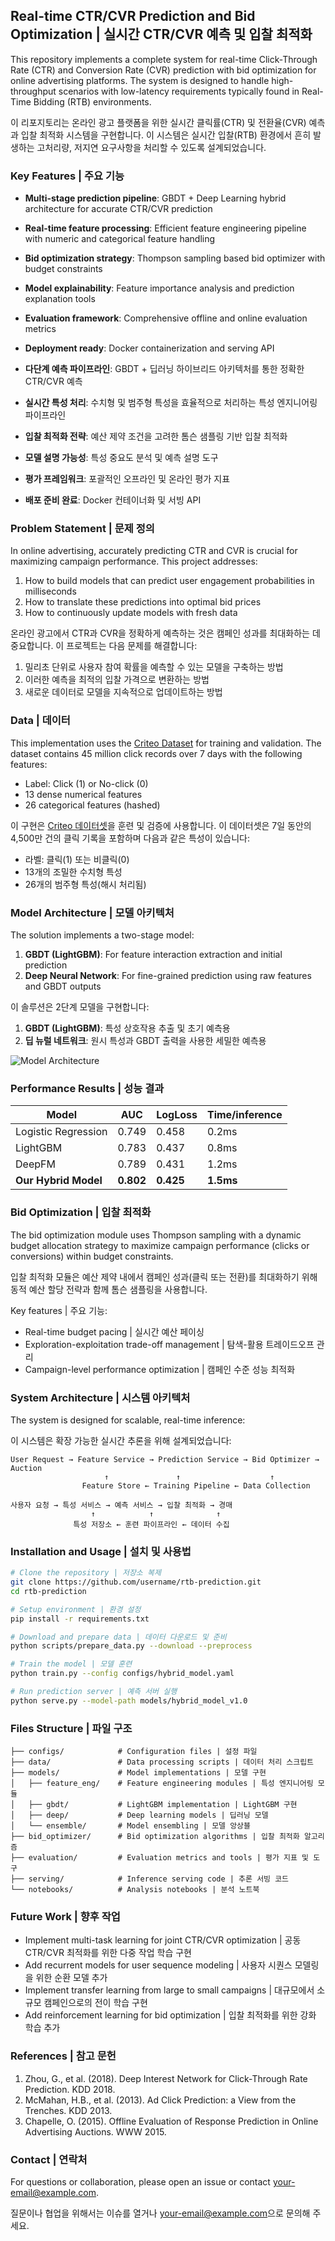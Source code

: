 ## Real-time CTR/CVR Prediction and Bid Optimization | 실시간 CTR/CVR 예측 및 입찰 최적화

This repository implements a complete system for real-time Click-Through Rate (CTR) and Conversion Rate (CVR) prediction with bid optimization for online advertising platforms. The system is designed to handle high-throughput scenarios with low-latency requirements typically found in Real-Time Bidding (RTB) environments.

이 리포지토리는 온라인 광고 플랫폼을 위한 실시간 클릭률(CTR) 및 전환율(CVR) 예측과 입찰 최적화 시스템을 구현합니다. 이 시스템은 실시간 입찰(RTB) 환경에서 흔히 발생하는 고처리량, 저지연 요구사항을 처리할 수 있도록 설계되었습니다.

### Key Features | 주요 기능
- **Multi-stage prediction pipeline**: GBDT + Deep Learning hybrid architecture for accurate CTR/CVR prediction
- **Real-time feature processing**: Efficient feature engineering pipeline with numeric and categorical feature handling
- **Bid optimization strategy**: Thompson sampling based bid optimizer with budget constraints
- **Model explainability**: Feature importance analysis and prediction explanation tools
- **Evaluation framework**: Comprehensive offline and online evaluation metrics
- **Deployment ready**: Docker containerization and serving API

- **다단계 예측 파이프라인**: GBDT + 딥러닝 하이브리드 아키텍처를 통한 정확한 CTR/CVR 예측
- **실시간 특성 처리**: 수치형 및 범주형 특성을 효율적으로 처리하는 특성 엔지니어링 파이프라인
- **입찰 최적화 전략**: 예산 제약 조건을 고려한 톰슨 샘플링 기반 입찰 최적화
- **모델 설명 가능성**: 특성 중요도 분석 및 예측 설명 도구
- **평가 프레임워크**: 포괄적인 오프라인 및 온라인 평가 지표
- **배포 준비 완료**: Docker 컨테이너화 및 서빙 API

### Problem Statement | 문제 정의
In online advertising, accurately predicting CTR and CVR is crucial for maximizing campaign performance. This project addresses:
1. How to build models that can predict user engagement probabilities in milliseconds
2. How to translate these predictions into optimal bid prices
3. How to continuously update models with fresh data

온라인 광고에서 CTR과 CVR을 정확하게 예측하는 것은 캠페인 성과를 최대화하는 데 중요합니다. 이 프로젝트는 다음 문제를 해결합니다:
1. 밀리초 단위로 사용자 참여 확률을 예측할 수 있는 모델을 구축하는 방법
2. 이러한 예측을 최적의 입찰 가격으로 변환하는 방법
3. 새로운 데이터로 모델을 지속적으로 업데이트하는 방법

### Data | 데이터
This implementation uses the [Criteo Dataset](https://ailab.criteo.com/download-criteo-1tb-click-logs-dataset/) for training and validation. The dataset contains 45 million click records over 7 days with the following features:
- Label: Click (1) or No-click (0)
- 13 dense numerical features
- 26 categorical features (hashed)

이 구현은 [Criteo 데이터셋](https://ailab.criteo.com/download-criteo-1tb-click-logs-dataset/)을 훈련 및 검증에 사용합니다. 이 데이터셋은 7일 동안의 4,500만 건의 클릭 기록을 포함하며 다음과 같은 특성이 있습니다:
- 라벨: 클릭(1) 또는 비클릭(0)
- 13개의 조밀한 수치형 특성
- 26개의 범주형 특성(해시 처리됨)

### Model Architecture | 모델 아키텍처
The solution implements a two-stage model:
1. **GBDT (LightGBM)**: For feature interaction extraction and initial prediction
2. **Deep Neural Network**: For fine-grained prediction using raw features and GBDT outputs

이 솔루션은 2단계 모델을 구현합니다:
1. **GBDT (LightGBM)**: 특성 상호작용 추출 및 초기 예측용
2. **딥 뉴럴 네트워크**: 원시 특성과 GBDT 출력을 사용한 세밀한 예측용

![Model Architecture](https://raw.githubusercontent.com/username/rtb-prediction/main/docs/images/model_architecture.png)

### Performance Results | 성능 결과

| Model | AUC | LogLoss | Time/inference |
|-------|-----|---------|----------------|
| Logistic Regression | 0.749 | 0.458 | 0.2ms |
| LightGBM | 0.783 | 0.437 | 0.8ms |
| DeepFM | 0.789 | 0.431 | 1.2ms |
| **Our Hybrid Model** | **0.802** | **0.425** | **1.5ms** |

### Bid Optimization | 입찰 최적화
The bid optimization module uses Thompson sampling with a dynamic budget allocation strategy to maximize campaign performance (clicks or conversions) within budget constraints.

입찰 최적화 모듈은 예산 제약 내에서 캠페인 성과(클릭 또는 전환)를 최대화하기 위해 동적 예산 할당 전략과 함께 톰슨 샘플링을 사용합니다.

Key features | 주요 기능:
- Real-time budget pacing | 실시간 예산 페이싱
- Exploration-exploitation trade-off management | 탐색-활용 트레이드오프 관리
- Campaign-level performance optimization | 캠페인 수준 성능 최적화

### System Architecture | 시스템 아키텍처
The system is designed for scalable, real-time inference:

이 시스템은 확장 가능한 실시간 추론을 위해 설계되었습니다:

```
User Request → Feature Service → Prediction Service → Bid Optimizer → Auction
                     ↑               ↑                    ↑
                Feature Store ← Training Pipeline ← Data Collection

사용자 요청 → 특성 서비스 → 예측 서비스 → 입찰 최적화 → 경매
                  ↑            ↑              ↑
              특성 저장소 ← 훈련 파이프라인 ← 데이터 수집
```

### Installation and Usage | 설치 및 사용법
```bash
# Clone the repository | 저장소 복제
git clone https://github.com/username/rtb-prediction.git
cd rtb-prediction

# Setup environment | 환경 설정
pip install -r requirements.txt

# Download and prepare data | 데이터 다운로드 및 준비
python scripts/prepare_data.py --download --preprocess

# Train the model | 모델 훈련
python train.py --config configs/hybrid_model.yaml

# Run prediction server | 예측 서버 실행
python serve.py --model-path models/hybrid_model_v1.0
```

### Files Structure | 파일 구조
```
├── configs/            # Configuration files | 설정 파일
├── data/               # Data processing scripts | 데이터 처리 스크립트
├── models/             # Model implementations | 모델 구현
│   ├── feature_eng/    # Feature engineering modules | 특성 엔지니어링 모듈
│   ├── gbdt/           # LightGBM implementation | LightGBM 구현
│   ├── deep/           # Deep learning models | 딥러닝 모델
│   └── ensemble/       # Model ensembling | 모델 앙상블
├── bid_optimizer/      # Bid optimization algorithms | 입찰 최적화 알고리즘
├── evaluation/         # Evaluation metrics and tools | 평가 지표 및 도구
├── serving/            # Inference serving code | 추론 서빙 코드
└── notebooks/          # Analysis notebooks | 분석 노트북
```

### Future Work | 향후 작업
- Implement multi-task learning for joint CTR/CVR optimization | 공동 CTR/CVR 최적화를 위한 다중 작업 학습 구현
- Add recurrent models for user sequence modeling | 사용자 시퀀스 모델링을 위한 순환 모델 추가
- Implement transfer learning from large to small campaigns | 대규모에서 소규모 캠페인으로의 전이 학습 구현
- Add reinforcement learning for bid optimization | 입찰 최적화를 위한 강화 학습 추가

### References | 참고 문헌
1. Zhou, G., et al. (2018). Deep Interest Network for Click-Through Rate Prediction. KDD 2018.
2. McMahan, H.B., et al. (2013). Ad Click Prediction: a View from the Trenches. KDD 2013.
3. Chapelle, O. (2015). Offline Evaluation of Response Prediction in Online Advertising Auctions. WWW 2015.

### Contact | 연락처
For questions or collaboration, please open an issue or contact [your-email@example.com](mailto:hyunaeee@gmail.com).

질문이나 협업을 위해서는 이슈를 열거나 [your-email@example.com](mailto:hyunaeee@gmail.com)으로 문의해 주세요.
